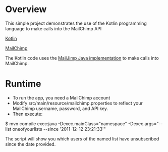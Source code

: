 
# Overview

This simple project demonstrates the use of the Kotlin programming language to make calls into the MailChimp API

[Kotlin](http://confluence.jetbrains.net/display/Kotlin/Welcome)

[MailChimp](http://mailchimp.com)

The Kotlin code uses the [MailJimp Java implementation](https://github.com/mlaccetti/MailJimp.git) to make calls into MailChimp.

# Runtime

* To run the app, you need a MailChimp account
* Modify src/main/resource/mailchimp.properties to reflect your MailChimp username, password, and API key.
* Then execute:

$ mvn compile exec:java -Dexec.mainClass="namespace" -Dexec.args="--list oneofyourlists --since '2011-12-12 23:21:33'"

The script will show you which users of the named list have unsubscribed since the date provided.
